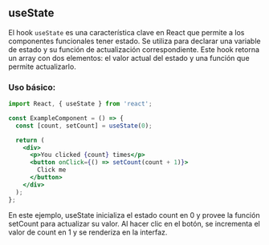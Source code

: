 ## useState

El hook `useState` es una característica clave en React que permite a los componentes funcionales tener estado. Se utiliza para declarar una variable de estado y su función de actualización correspondiente. Este hook retorna un array con dos elementos: el valor actual del estado y una función que permite actualizarlo.

### Uso básico:

```jsx
import React, { useState } from 'react';

const ExampleComponent = () => {
  const [count, setCount] = useState(0);

  return (
    <div>
      <p>You clicked {count} times</p>
      <button onClick={() => setCount(count + 1)}>
        Click me
      </button>
    </div>
  );
};
```

En este ejemplo, useState inicializa el estado count en 0 y provee la función setCount para actualizar su valor. Al hacer clic en el botón, se incrementa el valor de count en 1 y se renderiza en la interfaz.